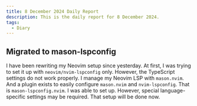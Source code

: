 ```yaml
---
title: 8 December 2024 Daily Report
description: This is the daily report for 8 December 2024.
tags:
  - Diary
---
```


## Migrated to mason-lspconfig

I have been rewriting my Neovim setup since yesterday.
At first, I was trying to set it up with `neovim/nvim-lspconfig` only.
However, the TypeScript settings do not work properly.
I manage my Neovim LSP with `mason.nvim`.
And a plugin exists to easily configure `mason.nvim` and `nvim-lspconfig`.
That is `mason-lspconfig.nvim`.
I was able to set up.
However, special language-specific settings may be required.
That setup will be done now.
